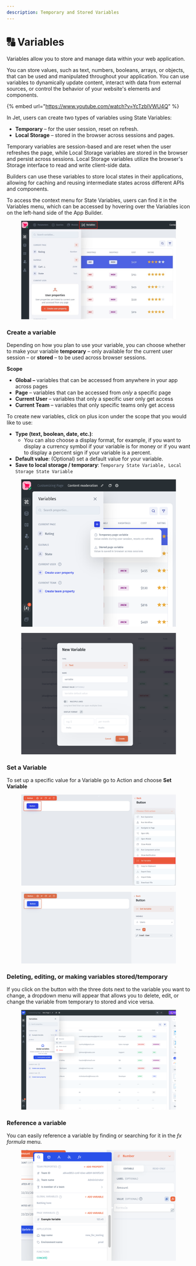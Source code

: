 ```yaml
---
description: Temporary and Stored Variables
---
```


# 🔠 Variables

Variables allow you to store and manage data within your web application.

You can store values, such as text, numbers, booleans, arrays, or objects, that can be used and manipulated throughout your application. You can use variables to dynamically update content, interact with data from external sources, or control the behavior of your website's elements and components.

{% embed url="https://www.youtube.com/watch?v=YcTzbIVWU4Q" %}

In Jet, users can create two types of variables using State Variables:&#x20;

* **Temporary** – for the user session, reset on refresh.
* **Local Storage** – stored in the browser across sessions and pages.

Temporary variables are session-based and are reset when the user refreshes the page, while Local Storage variables are stored in the browser and persist across sessions. Local Storage variables utilize the browser's Storage interface to read and write client-side data.

Builders can use these variables to store local states in their applications, allowing for caching and reusing intermediate states across different APIs and components.

To access the context menu for State Variables, users can find it in the Variables menu, which can be accessed by hovering over the Variables icon on the left-hand side of the App Builder.

<figure><img src="../../.gitbook/assets/var1.jpg" alt=""><figcaption></figcaption></figure>

### **Create a variable**

Depending on how you plan to use your variable, you can choose whether to make your variable **temporary** – only available for the current user session – or **stored** – to be used across browser sessions.

**Scope**

* **Global –** variables that can be accessed from anywhere in your app across pages&#x20;
* **Page** – variables that can be accessed from _only_ a specific page
* **Current User** – variables that only a specific user only get access
* **Current Team** – variables that only specific teams only get access

To create new variables, click on plus icon under the scope that you would like to use:

* **Type (text, boolean, date, etc.)**:
  * You can also choose a display format, for example, if you want to display a currency symbol if your variable is for money or if you want to display a percent sign if your variable is a percent.
* **Default value**:  (Optional) set a default value for your variable.
* **Save to local storage / temporary**: `Temporary State Variable, Local Storage State Variable`

<figure><img src="../../.gitbook/assets/image (8) (2) (2) (1).png" alt=""><figcaption></figcaption></figure>

<figure><img src="../../.gitbook/assets/image (12) (2).png" alt=""><figcaption></figcaption></figure>

### **Set a Variable**

To set up a specific value for a Variable go to Action and choose **Set Variable**

<figure><img src="../../.gitbook/assets/setup.jpg" alt=""><figcaption></figcaption></figure>

<figure><img src="../../.gitbook/assets/image (7) (1).png" alt=""><figcaption></figcaption></figure>

###

### **Deleting, editing, or making variables stored/temporary**

If you click on the button with the three dots next to the variable you want to change, a dropdown menu will appear that allows you to delete, edit, or change the variable from temporary to stored and vice versa.

<figure><img src="../../.gitbook/assets/Снимок экрана 2023-03-27 в 15.21.41.png" alt=""><figcaption></figcaption></figure>

### **Reference a variable**

You can easily reference a variable by finding or searching for it in the _ƒx formula_ menu.

<figure><img src="../../.gitbook/assets/Снимок экрана 2023-03-27 в 15.26.04.png" alt=""><figcaption></figcaption></figure>
